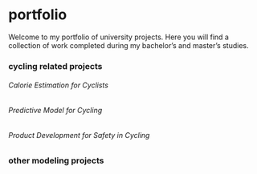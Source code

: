 # portfolio
Welcome to my portfolio of university projects. Here you will find a collection of work completed during my bachelor’s and master’s studies. 

### cycling related projects
###### Calorie Estimation for Cyclists 
###### Predictive Model for Cycling
###### Product Development for Safety in Cycling 

### other modeling projects
